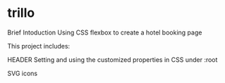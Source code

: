 # trillo
Brief Intoduction
Using CSS flexbox to create a hotel booking page

This project includes:

HEADER
Setting and using the customized properties in CSS under :root

SVG icons
